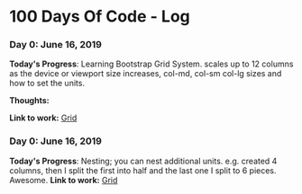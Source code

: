 # 100 Days Of Code - Log

### Day 0: June 16, 2019


**Today's Progress**: Learning Bootstrap Grid System. scales up to 12 columns as the device or viewport size increases, col-md, col-sm col-lg sizes and how to set the units.

**Thoughts:** 

**Link to work:** [Grid](https://github.com/supera74/100-days-of-code/blob/master/79_bootstrap_grid/grid.html)

### Day 0: June 16, 2019
**Today's Progress**: Nesting; you can nest additional units. e.g. created 4 columns, then I split the first into half and the last one I split to 6 pieces. Awesome. 
**Link to work:** [Grid](https://github.com/supera74/100-days-of-code/blob/master/79_bootstrap_grid/grid.html)
